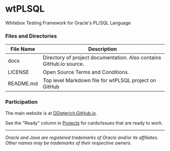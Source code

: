 # wtPLSQL
Whitebox Testing Framework for Oracle's PL/SQL Language

### Files and Directories

File Name            | Description
---------------------|------------
docs                 | Directory of project documentation. Also contains GitHub.io source.
LICENSE              | Open Source Terms and Conditions.
README.md            | Top level Markdown file for wtPLSQL project on GitHub

### Participation

The main website is at [DDieterich.GitHub.io](https://ddieterich.github.io/wtPLSQL/).

See the "Ready" column in [Projects](https://github.com/DDieterich/wtPLSQL/projects) for cards/issues that are ready to work.

---

_Oracle and Java are registered trademarks of Oracle and/or its affiliates. Other names may be trademarks of their respective owners._
